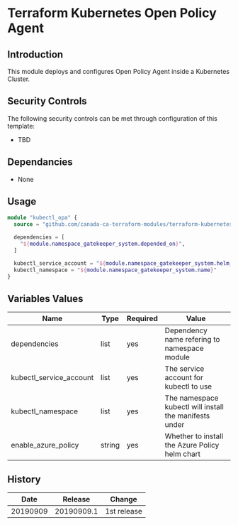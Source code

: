 # Terraform Kubernetes Open Policy Agent

## Introduction

This module deploys and configures Open Policy Agent inside a Kubernetes Cluster.

## Security Controls

The following security controls can be met through configuration of this template:

* TBD

## Dependancies

* None

## Usage

```terraform
module "kubectl_opa" {
  source = "github.com/canada-ca-terraform-modules/terraform-kubernetes-open-policy-agent?ref=20190909.1"

  dependencies = [
    "${module.namespace_gatekeeper_system.depended_on}",
  ]

  kubectl_service_account = "${module.namespace_gatekeeper_system.helm_service_account}"
  kubectl_namespace = "${module.namespace_gatekeeper_system.name}"
}
```

## Variables Values

| Name                    | Type   | Required | Value                                                  |
| ----------------------- | ------ | -------- | ------------------------------------------------------ |
| dependencies            | list   | yes      | Dependency name refering to namespace module           |
| kubectl_service_account | list   | yes      | The service account for kubectl to use                 |
| kubectl_namespace       | list   | yes      | The namespace kubectl will install the manifests under |
| enable_azure_policy     | string | yes      | Whether to install the Azure Policy helm chart         |

## History

| Date     | Release    | Change      |
| -------- | ---------- | ----------- |
| 20190909 | 20190909.1 | 1st release |
